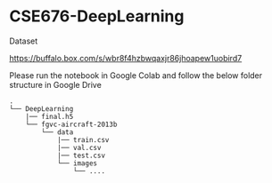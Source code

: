 # CSE676-DeepLearning

Dataset

https://buffalo.box.com/s/wbr8f4hzbwqaxjr86jhoapew1uobird7

Please run the notebook in Google Colab and follow the below folder structure in Google Drive

```
.
└── DeepLearning
    |── final.h5
    └── fgvc-aircraft-2013b
        └── data
            |── train.csv
            |── val.csv
            |── test.csv            
            └── images
                └── ....
```

